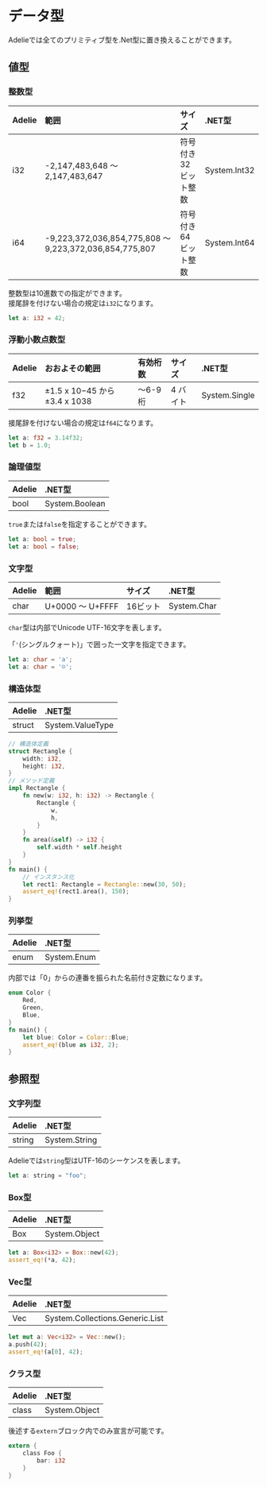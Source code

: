 # データ型

Adelieでは全てのプリミティブ型を.Net型に置き換えることができます。

## 値型

### 整数型

| Adelie | 範囲                                                    | サイズ               | .NET型       |
| :----- | :------------------------------------------------------ | :------------------- | :----------- |
| i32    | -2,147,483,648 ～ 2,147,483,647                         | 符号付き32ビット整数 | System.Int32 |
| i64    | -9,223,372,036,854,775,808 ～ 9,223,372,036,854,775,807 | 符号付き64ビット整数 | System.Int64 |

整数型は10進数での指定ができます。  
接尾辞を付けない場合の規定は`i32`になります。

```rust
let a: i32 = 42;
```

### 浮動小数点数型

| Adelie | おおよその範囲                  | 有効桁数 | サイズ   | .NET型        |
| :----- | :------------------------------ | :------- | :------- | :------------ |
| f32    | ±1.5 x 10−45 から ±3.4 x 1038 | ～6-9 桁 | 4 バイト | System.Single |

接尾辞を付けない場合の規定は`f64`になります。

```rust
let a: f32 = 3.14f32;
let b = 1.0;
```

### 論理値型

| Adelie | .NET型         |
| :----- | :------------- |
| bool   | System.Boolean |

`true`または`false`を指定することができます。

```rust
let a: bool = true;
let a: bool = false;
```

### 文字型

| Adelie | 範囲             | サイズ   | .NET型         |
| :----- | :--------------- | :------- | :------------- |
| char   | U+0000 ～ U+FFFF | 16ビット | System.Char    |

`char`型は内部でUnicode UTF-16文字を表します。

「`'`(シングルクォート)」で囲った一文字を指定できます。

```rust
let a: char = 'a';
let a: char = '☺';
```

### 構造体型

| Adelie | .NET型           |
| :----- | :--------------- |
| struct | System.ValueType |

```rust
// 構造体定義
struct Rectangle {
    width: i32,
    height: i32,
}
// メソッド定義
impl Rectangle {
    fn new(w: i32, h: i32) -> Rectangle {
        Rectangle {
            w,
            h,
        }
    }
    fn area(&self) -> i32 {
        self.width * self.height
    }
}
fn main() {
    // インスタンス化
    let rect1: Rectangle = Rectangle::new(30, 50);
    assert_eq!(rect1.area(), 150);
}
```

### 列挙型

| Adelie | .NET型      |
| :----- | :---------- |
| enum   | System.Enum |

内部では「0」からの連番を振られた名前付き定数になります。

```rust
enum Color {
    Red,
    Green,
    Blue,
}
fn main() {
    let blue: Color = Color::Blue;
    assert_eq!(blue as i32, 2);
}
```

## 参照型

### 文字列型

| Adelie | .NET型        |
| :----- | :------------ |
| string | System.String |

Adelieでは`string`型はUTF-16のシーケンスを表します。

```rust
let a: string = "foo";
```

### Box型

| Adelie | .NET型        |
| :----- | :------------ |
| Box    | System.Object |

```rust
let a: Box<i32> = Box::new(42);
assert_eq!(*a, 42);
```

### Vec型

| Adelie | .NET型                          |
| :----- | :------------------------------ |
| Vec    | System.Collections.Generic.List |

```rust
let mut a: Vec<i32> = Vec::new();
a.push(42);
assert_eq!(a[0], 42);
```

### クラス型

| Adelie | .NET型        |
| :----- | :------------ |
| class  | System.Object |

後述する`extern`ブロック内でのみ宣言が可能です。

```rust
extern {
    class Foo {
        bar: i32
    }
}
```

